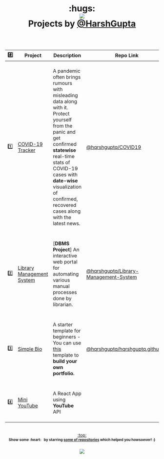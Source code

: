 <h1 align="center">:hugs:<br>
  <a href="https://github.com/hqrshguptq"><img src="https://awesome.re/badge.svg"/></a> <br>Projects by <a href="https://github.com/hqrshguptq">@HarshGupta</a>
</h1>
<br><br>

| :hash: | Project | Description | Repo Link |
|:--------:|---------|-------------|-----------|
| :one: | [COVID-19 Tracker](https://updatingsoon) |  <br>A pandemic often brings rumours with misleading data along with it. Protect yourself from the panic and get confirmed **statewise** real-time stats of COVID-19 cases with **date-wise** visualization of confirmed, recovered cases along with the latest news. <br><br> | [@hqrshguptq/COVID19](https://github.com/hqrshguptq/COVID19)  |
| :two: | [Library Management System](https:updatingsoon) | <br>[**DBMS Project**] An interactive web portal for automating various manual processes done by librarian.<br><br> | [@hqrshguptq/Library-Management-System](https://github.com/hqrshguptq/Library-Management-System) |
| :three: | [Simple Bio](https://github.com/hqrshguptq/hqrshguptq.github.io) | <br>A starter template for beginners - You can use [this](https://github.com/hqrshguptq/hqrshguptq.github.io) template to **build your own portfolio.** <br><br>| [@hqrshguptq/hqrshguptq.github.io](https://github.com/hqrshguptq/hqrshguptq.github.io) |
| :four: | [Mini YouTube](https://updatingsoon/) | <br>A React App using **YouTube** API<br><br> | [](https://github.com/hqrshguptq/updatingsoon)


<p align="center"><br><a href="#hugs---projects-by-harshgupta">:top:</a><br><sup><strong>Show some&nbsp;:heart:&nbsp; &nbsp;by starring <a href="https://github.com/hqrshguptq?tab=repositories">some of repositories</a> which helped you howsoever! :)<strong></sup><br><br><a href="https://twitter.com/hqrshguptq"> </a> <a href="https://github.com/hqrshguptq/"><img src="https://img.shields.io/github/followers/hqrshguptq.svg?label=Follow%20@hqrshguptq&style=social"> </a><br></p>
